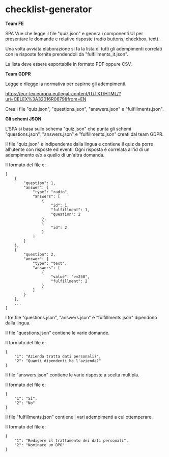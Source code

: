 # checklist-generator

**Team FE**

SPA Vue che legge il file "quiz.json" e genera i componenti UI per presentare le domande 
e relative risposte (radio buttons, checkbox, text).

Una volta avviata elaborazione si fa la lista di tutti gli adempimenti correlati con le 
risposte fornite prendendoli da "fulfillments_it.json".

La lista deve essere esportabile in formato PDF oppure CSV.

**Team GDPR**

Legge e rilegge la normativa per capirne gli adempimenti.

https://eur-lex.europa.eu/legal-content/IT/TXT/HTML/?uri=CELEX%3A32016R0679&from=EN

Crea i file "quiz.json", "questions.json", "answers.json" e "fulfillments.json".

**Gli schemi JSON**

L'SPA si basa sullo schema "quiz.json" che punta gli schemi "questions.json", "answers.json" e "fulfillments.json" creati dal team GDPR.

Il file "quiz.json" è indipendente dalla lingua e contiene il quiz da porre all'utente con risposte ed eventi.
Ogni risposta è correlata all'id di un adempimento e/o a quello di un'altra domanda.

Il formato del file è:
```
[
    {
        "question": 1,
        "answer": {
            "type": "radio",
            "answers": [
                {
                    "id": 1,
                    "fulfillment": 1,
                    "question": 2
                },
                {
                    "id": 2
                }
            ]
        }
    },
    {
        "question": 2,
        "answer": {
            "type": "text",
            "answers": [
                {
                    "value": ">=250",
                    "fulfillment": 2
                }
            ]
        }
    },
    ...
]
```

I tre file "questions.json", "answers.json" e "fulfillments.json" dipendono dalla lingua.

Il file "questions.json" contiene le varie domande.

Il formato del file è:
```
{
    "1": "Azienda tratta dati personali?",
    "2": "Quanti dipendenti ha l'azienda?"
}
```

Il file "answers.json" contiene le varie risposte a scelta multipla.

Il formato del file è:
```
{
    "1": "Sì",
    "2": "No"
}
```

Il file "fulfillments.json" contiene i vari adempimenti a cui ottemperare.

Il formato del file è:
```
{
    "1": "Redigere il trattamento dei dati personali",
    "2": "Nominare un DPO"
}
```